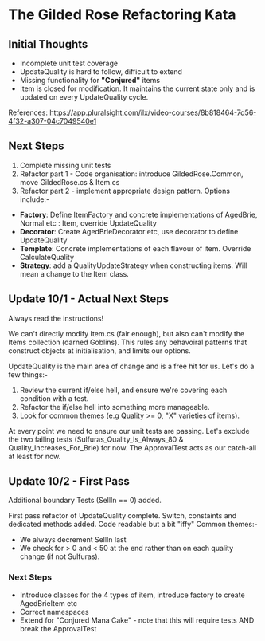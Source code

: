 # The Gilded Rose Refactoring Kata

## Initial Thoughts

* Incomplete unit test coverage
* UpdateQuality is hard to follow, difficult to extend
* Missing functionality for __"Conjured"__ items
* Item is closed for modification. It maintains the current state only and is updated on every UpdateQuality cycle. 

References: https://app.pluralsight.com/ilx/video-courses/8b818464-7d56-4f32-a307-04c7049540e1

## Next Steps
1. Complete missing unit tests
2. Refactor part 1 - Code organisation: introduce GildedRose.Common, move GildedRose.cs & Item.cs
3. Refactor part 2 - implement appropriate design pattern. Options include:-
* __Factory__:  Define ItemFactory and concrete implementations of AgedBrie, Normal etc : Item, override UpdateQuality
* __Decorator__: Create AgedBrieDecorator etc, use decorator to define UpdateQuality
* __Template__:  Concrete implementations of each flavour of item. Override CalculateQuality
* __Strategy__: add a QualityUpdateStrategy when constructing items. Will mean a change to the Item class. 

## Update 10/1 - Actual Next Steps
Always read the instructions! 

We can't directly modify Item.cs (fair enough), but also can't modify the Items collection (darned Goblins). 
This rules any behavoiral patterns that construct objects at initialisation, and limits our options. 

UpdateQuality is the main area of change and is a free hit for us. Let's do a few things:-

1. Review the current if/else hell, and ensure we're covering each condition with a test.
1. Refactor the if/else hell into something more manageable.
2. Look for common themes (e.g Quality >= 0, "X" varieties of items).

At every point we need to ensure our unit tests are passing. 
Let's exclude the two failing tests (Sulfuras_Quality_Is_Always_80 & Quality_Increases_For_Brie) for now. 
The ApprovalTest acts as our catch-all at least for now.
 
## Update 10/2 - First Pass
Additional boundary Tests (SellIn == 0) added.

First pass refactor of UpdateQuality complete. Switch, constaints and dedicated methods added. Code readable but a bit "iffy" Common themes:- 

* We always decrement SellIn last
* We check for > 0 and < 50 at the end rather than on each quality change (if not Sulfuras).

### Next Steps
* Introduce classes for the 4 types of item, introduce factory to create AgedBrieItem etc 
* Correct namespaces
* Extend for "Conjured Mana Cake" - note that this will require tests AND break the ApprovalTest





